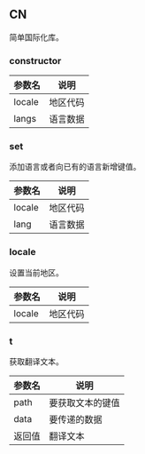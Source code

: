 ## CN

简单国际化库。

### constructor

|参数名|说明|
|-----|---|
|locale|地区代码|
|langs|语言数据|

### set

添加语言或者向已有的语言新增键值。

|参数名|说明|
|-----|---|
|locale|地区代码|
|lang|语言数据|

### locale

设置当前地区。

|参数名|说明|
|-----|---|
|locale|地区代码|

### t

获取翻译文本。

|参数名|说明|
|-----|---|
|path|要获取文本的键值|
|data|要传递的数据|
|返回值|翻译文本|